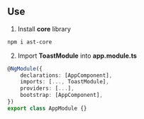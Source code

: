 ## Use

1. Install **core** library

```bash
npm i ast-core
```

2. Import **ToastModule** into **app.module.ts**

```ts
@NgModule({
	declarations: [AppComponent],
	imports: [..., ToastModule],
	providers: [...],
	bootstrap: [AppComponent],
})
export class AppModule {}
```
